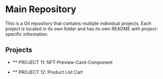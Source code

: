 # Main Repository

This is a Git repository that contains multiple individual projects. Each project is located in its own folder and has its own README with project-specific information.

## Projects

- ** PROJECT 11: NFT-Preview-Card-Component

- ** PROJECT 12: Product List Cart





